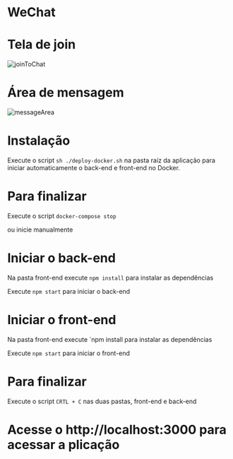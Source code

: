 # WeChat


# Tela de join
![joinToChat](https://user-images.githubusercontent.com/61422704/85086070-04bbd300-b1b0-11ea-8748-4d15b8bbc0a7.png)


# Área de mensagem
![messageArea](https://user-images.githubusercontent.com/61422704/85085959-cb836300-b1af-11ea-9f68-94a8a9d943ec.png)



# Instalação
Execute o script `sh ./deploy-docker.sh`
na pasta raíz da aplicação para iniciar automaticamente o back-end e front-end no Docker. 

# Para finalizar
Execute o script `docker-compose stop`

ou inicie manualmente

# Iniciar o back-end 
Na pasta front-end execute `npm install` 
para instalar as dependências

Execute `npm start`
para iniciar o back-end

# Iniciar o front-end 
Na pasta front-end execute `npm install
para instalar as dependências

Execute `npm start`
para iniciar o front-end

# Para finalizar
Execute o script `CRTL + C` nas duas pastas, front-end e back-end

# Acesse o http://localhost:3000 para acessar a plicação
